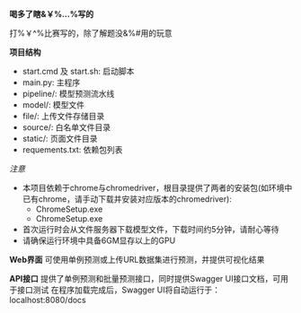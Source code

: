 **喝多了瞎&￥%…%写的**

打%￥^%比赛写的，除了解题没&%#用的玩意


**项目结构**
- start.cmd 及 start.sh: 启动脚本
- main.py: 主程序
- pipeline/: 模型预测流水线
- model/: 模型文件
- file/: 上传文件存储目录
- source/: 白名单文件目录
- static/: 页面文件目录
- requements.txt: 依赖包列表


*注意*
- 本项目依赖于chrome与chromedriver，根目录提供了两者的安装包(如环境中已有chrome，请手动下载并安装对应版本的chromedriver):
  - ChromeSetup.exe
  - ChromeSetup.exe
- 首次运行时会从文件服务器下载模型文件，下载时间约5分钟，请耐心等待
- 请确保运行环境中具备6GM显存以上的GPU


**Web界面**
可使用单例预测或上传URL数据集进行预测，并提供可视化结果


**API接口**
提供了单例预测和批量预测接口，同时提供Swagger UI接口文档，可用于接口测试
在程序加载完成后，Swagger UI将自动运行于：localhost:8080/docs

